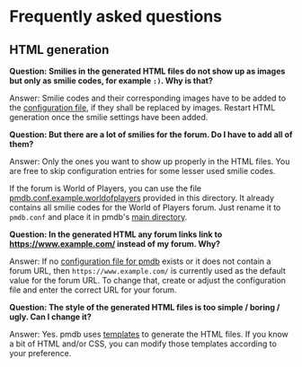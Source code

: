 # Frequently asked questions

## HTML generation

**Question: Smilies in the generated HTML files do not show up as images but
only as smilie codes, for example `:)`. Why is that?**

Answer: Smilie codes and their corresponding images have to be added to the
[configuration file](configuration.md), if they shall be replaced by images.
Restart HTML generation once the smilie settings have been added.

**Question: But there are a lot of smilies for the forum. Do I have to add all of them?**

Answer: Only the ones you want to show up properly in the HTML files. You are
free to skip configuration entries for some lesser used smilie codes.

If the forum is World of Players, you can use the file
[pmdb.conf.example.worldofplayers](pmdb.conf.example.worldofplayers) provided in
this directory. It already contains all smilie codes for the World of Players
forum. Just rename it to `pmdb.conf` and place it in pmdb's
[main directory](directories.md).

**Question: In the generated HTML any forum links link to https://www.example.com/ instead of my forum. Why?**

Answer: If no [configuration file for pmdb](configuration.md) exists or it does
not contain a forum URL, then `https://www.example.com/` is currently used as
the default value for the forum URL. To change that, create or adjust the
configuration file and enter the correct URL for your forum.

**Question: The style of the generated HTML files is too simple / boring / ugly. Can I change it?**

Answer: Yes. pmdb uses [templates](templates.md) to generate the HTML files. If
you know a bit of HTML and/or CSS, you can modify those templates according to
your preference.

